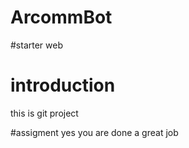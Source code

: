 # ArcommBot
#starter web 

 # introduction
this is git project 
 
 
 #assigment
yes you are done a great job 
